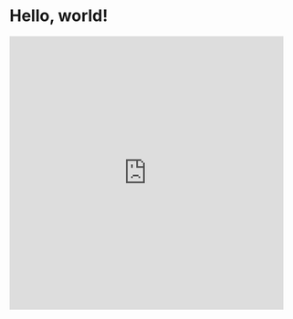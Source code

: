 # Hello, world!

<iframe src="https://giphy.com/embed/QDjpIL6oNCVZ4qzGs7" width="480" height="480" style="" frameBorder="0" class="giphy-embed" allowFullScreen></iframe>
